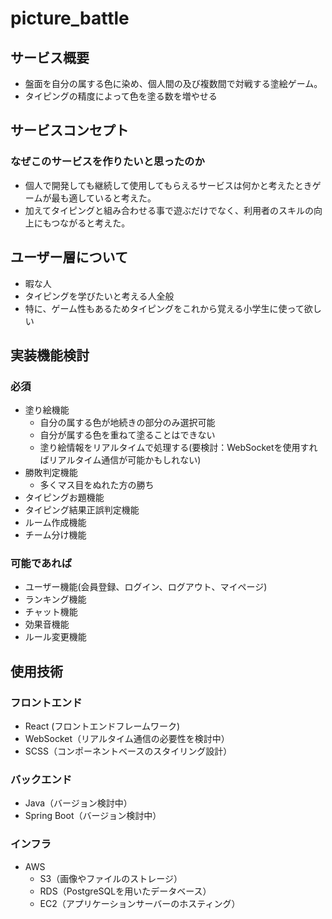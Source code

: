 # picture_battle

## サービス概要
- 盤面を自分の属する色に染め、個人間の及び複数間で対戦する塗絵ゲーム。
- タイピングの精度によって色を塗る数を増やせる

## サービスコンセプト
### なぜこのサービスを作りたいと思ったのか
- 個人で開発しても継続して使用してもらえるサービスは何かと考えたときゲームが最も適していると考えた。
- 加えてタイピングと組み合わせる事で遊ぶだけでなく、利用者のスキルの向上にもつながると考えた。

## ユーザー層について
- 暇な人
- タイピングを学びたいと考える人全般
- 特に、ゲーム性もあるためタイピングをこれから覚える小学生に使って欲しい

## 実装機能検討
### 必須
- 塗り絵機能
  - 自分の属する色が地続きの部分のみ選択可能
  - 自分が属する色を重ねて塗ることはできない
  - 塗り絵情報をリアルタイムで処理する(要検討：WebSocketを使用すればリアルタイム通信が可能かもしれない)
- 勝敗判定機能
  - 多くマス目をぬれた方の勝ち
- タイピングお題機能
- タイピング結果正誤判定機能
- ルーム作成機能
- チーム分け機能

### 可能であれば
- ユーザー機能(会員登録、ログイン、ログアウト、マイページ)
- ランキング機能
- チャット機能
- 効果音機能
- ルール変更機能

## 使用技術

### フロントエンド
- React (フロントエンドフレームワーク)
- WebSocket（リアルタイム通信の必要性を検討中）
- SCSS（コンポーネントベースのスタイリング設計）

### バックエンド
- Java（バージョン検討中）
- Spring Boot（バージョン検討中）

### インフラ
- AWS
  - S3（画像やファイルのストレージ）
  - RDS（PostgreSQLを用いたデータベース）
  - EC2（アプリケーションサーバーのホスティング）
